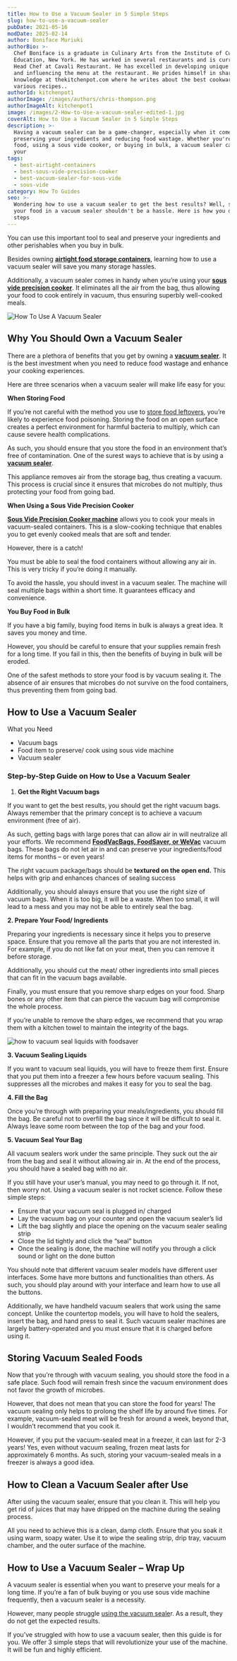 ```yaml
---
title: How to Use a Vacuum Sealer in 5 Simple Steps
slug: how-to-use-a-vacuum-sealer
pubDate: 2021-05-16
modDate: 2025-02-14
author: Boniface Muriuki
authorBio: >-
  Chef Boniface is a graduate in Culinary Arts from the Institute of Culinary
  Education, New York. He has worked in several restaurants and is currently the
  Head Chef at Cavali Restaurant. He has excelled in developing unique recipes
  and influencing the menu at the restaurant. He prides himself in sharing his
  knowledge at thekitchenpot.com where he writes about the best cookware for
  various recipes..
authorId: kitchenpot1
authorImage: /images/authors/chris-thompson.png
authorImageAlt: kitchenpot1
image: /images/2-How-to-Use-a-vacuum-sealer-edited-1.jpg
coverAlt: How to Use a Vacuum Sealer in 5 Simple Steps
description: >-
  Having a vacuum sealer can be a game-changer, especially when it comes to
  preserving your ingredients and reducing food wastage. Whether you're storing
  food, using a sous vide cooker, or buying in bulk, a vacuum sealer can make
  your
tags:
  - best-airtight-containers
  - best-sous-vide-precision-cooker
  - best-vacuum-sealer-for-sous-vide
  - sous-vide
category: How To Guides
seo: >-
  Wondering how to use a vacuum sealer to get the best results? Well, sealing
  your food in a vacuum sealer shouldn't be a hassle. Here is how you do it in 5
  steps
---
```


You can use this important tool to seal and preserve your ingredients and other perishables when you buy in bulk. 

Besides owning **[airtight food storage containers](https://thekitchenpot.com/blog/best-airtight-food-storage-containers//)**, learning how to use a vacuum sealer will save you many storage hassles. 

Additionally, a vacuum sealer comes in handy when you’re using your **[sous vide precision cooker](https://thekitchenpot.com/blog/sous-vide-power-precision-cooker//)**. It eliminates all the air from the bag, thus allowing your food to cook entirely in vacuum, thus ensuring superbly well-cooked meals.

![How To Use A Vacuum Sealer](images/portablegasgrill.jpg)

## Why You Should Own a Vacuum Sealer 

There are a plethora of benefits that you get by owning a **[vacuum sealer](https://thekitchenpot.com/blog/best-vacuum-sealer-for-sous-vide//)**. It is the best investment when you need to reduce food wastage and enhance your cooking experiences.

Here are three scenarios when a vacuum sealer will make life easy for you:

**When Storing Food** 

If you’re not careful with the method you use to [store food leftovers](https://www.wikihow.com/Store-Food), you’re likely to experience food poisoning. Storing the food on an open surface creates a perfect environment for harmful bacteria to multiply, which can cause severe health complications. 

As such, you should ensure that you store the food in an environment that’s free of contamination. One of the surest ways to achieve that is by using a **[vacuum sealer](https://thekitchenpot.com/blog/best-vacuum-sealer-for-sous-vide//)**. 

This appliance removes air from the storage bag, thus creating a vacuum. This process is crucial since it ensures that microbes do not multiply, thus protecting your food from going bad. 

**When Using a Sous Vide Precision Cooker** 

**[Sous Vide Precision Cooker machine](https://thekitchenpot.com/blog/sous-vide-power-precision-cooker//)** allows you to cook your meals in vacuum-sealed containers. This is a slow-cooking technique that enables you to get evenly cooked meals that are soft and tender. 

However, there is a catch!

You must be able to seal the food containers without allowing any air in. This is very tricky if you’re doing it manually. 

To avoid the hassle, you should invest in a vacuum sealer. The machine will seal multiple bags within a short time. It guarantees efficacy and convenience. 

**You Buy Food in Bulk** 

If you have a big family, buying food items in bulk is always a great idea. It saves you money and time.

However, you should be careful to ensure that your supplies remain fresh for a long time. If you fail in this, then the benefits of buying in bulk will be eroded. 

One of the safest methods to store your food is by vacuum sealing it. The absence of air ensures that microbes do not survive on the food containers, thus preventing them from going bad. 

## **How to Use a Vacuum Sealer** 

What you Need

-   Vacuum bags
-   Food item to preserve/ cook using sous vide machine
-   Vacuum sealer 

### **Step-by-Step Guide on How to Use a Vacuum Sealer**

1. **Get the Right Vacuum bags** 

If you want to get the best results, you should get the right vacuum bags. Always remember that the primary concept is to achieve a vacuum environment (free of air). 

As such, getting bags with large pores that can allow air in will neutralize all your efforts. We recommend **[FoodVacBags, FoodSaver, or WeVac](https://www.amazon.com/s?k=foodvacbags+vacuum+sealer+bags&crid=39BE9RFO0E83S%3Ftag%3Dkitchenpot-20)** vacuum bags. These bags do not let air in and can preserve your ingredients/food items for months – or even years! 

The right vacuum package/bags should be **textured on the open end.** This helps with grip and enhances chances of sealing success

Additionally, you should always ensure that you use the right size of vacuum bags. When it is too big, it will be a waste. When too small, it will lead to a mess and you may not be able to entirely seal the bag. 

**2\. Prepare Your Food/ Ingredients**

Preparing your ingredients is necessary since it helps you to preserve space. Ensure that you remove all the parts that you are not interested in. For example, if you do not like fat on your meat, then you can remove it before storage.

Additionally, you should cut the meat/ other ingredients into small pieces that can fit in the vacuum bags available. 

Finally, you must ensure that you remove sharp edges on your food. Sharp bones or any other item that can pierce the vacuum bag will compromise the whole process. 

If you’re unable to remove the sharp edges, we recommend that you wrap them with a kitchen towel to maintain the integrity of the bags. 

![how to vacuum seal liquids with foodsaver](images/portablegasgrill.jpg)

**3\. Vacuum Sealing Liquids**

If you want to vacuum seal liquids, you will have to freeze them first. Ensure that you put them into a freezer a few hours before vacuum sealing. This suppresses all the microbes and makes it easy for you to seal the bag. 

**4\. Fill the Bag**

Once you’re through with preparing your meals/ingredients, you should fill the bag. Be careful not to overfill the bag since it will be difficult to seal it. Always leave some room between the top of the bag and your food. 

**5\. Vacuum Seal Your Bag** 

All vacuum sealers work under the same principle. They suck out the air from the bag and seal it without allowing air in. At the end of the process, you should have a sealed bag with no air. 

If you still have your user’s manual, you may need to go through it. If not, then worry not. Using a vacuum sealer is not rocket science. Follow these simple steps:

-   Ensure that your vacuum seal is plugged in/ charged
-   Lay the vacuum bag on your counter and open the vacuum sealer’s lid
-   Lift the bag slightly and place the opening on the vacuum sealer sealing strip
-   Close the lid tightly and click the “seal” button 
-   Once the sealing is done, the machine will notify you through a click sound or light on the done button

You should note that different vacuum sealer models have different user interfaces. Some have more buttons and functionalities than others. As such, you should play around with your interface and learn how to use all the buttons. 

Additionally, we have handheld vacuum sealers that work using the same concept. Unlike the countertop models, you will have to hold the sealers, insert the bag, and hand press to seal it. Such vacuum sealer machines are largely battery-operated and you must ensure that it is charged before using it. 

## Storing Vacuum Sealed Foods 

Now that you’re through with vacuum sealing, you should store the food in a safe place. Such food will remain fresh since the vacuum environment does not favor the growth of microbes. 

However, that does not mean that you can store the food for years! The vacuum sealing only helps to prolong the shelf life by around five times. For example, vacuum-sealed meat will be fresh for around a week, beyond that, I wouldn’t recommend that you cook it. 

However, if you put the vacuum-sealed meat in a freezer, it can last for 2-3 years! Yes, even without vacuum sealing, frozen meat lasts for approximately 6 months. As such, storing your vacuum-sealed meals in a freezer is always a good idea. 

## How to Clean a Vacuum Sealer after Use 

After using the vacuum sealer, ensure that you clean it. This will help you get rid of juices that may have dripped on the machine during the sealing process. 

All you need to achieve this is a clean, damp cloth. Ensure that you soak it using warm, soapy water. Use it to wipe the sealing strip, drip tray, vacuum chamber, and the outer surface of the machine. 

## How to Use a Vacuum Sealer – Wrap Up

A vacuum sealer is essential when you want to preserve your meals for a long time. If you’re a fan of bulk buying or you use sous vide machine frequently, then a vacuum sealer is a necessity. 

However, many people struggle [using the vacuum seale](https://www.cnet.com/home/smart-home/why-you-should-buy-a-vacuum-sealer/)r. As a result, they do not get the expected results. 

If you’ve struggled with how to use a vacuum sealer, then this guide is for you. We offer 3 simple steps that will revolutionize your use of the machine. It will be fun and highly efficient.